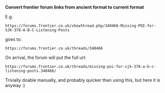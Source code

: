 **Convert frontier forum links from ancient format to current format**

E.g.

```
https://forums.frontier.co.uk/showthread.php/340466-Missing-POI-for-SJK-378-A-B-C-Listening-Posts
```

goes to:

```
https://forums.frontier.co.uk/threads/340466
```

On arrival, the forum will put the full url:

```
https://forums.frontier.co.uk/threads/missing-poi-for-sjk-378-a-b-c-listening-posts.340466/
```

Trivially doable manually, and probably quicker than using this, but here it is anyway :)
